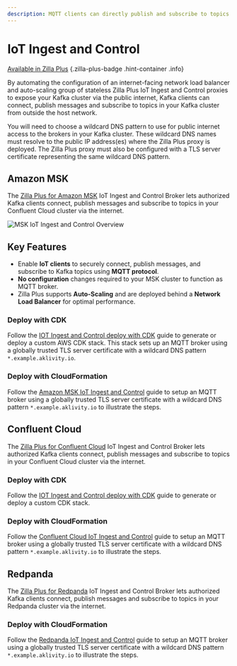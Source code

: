 ```yaml
---
description: MQTT clients can directly publish and subscribe to topics through MQTT entry points into your Kafka cluster.
---
```


# IoT Ingest and Control

<!-- markdownlint-disable MD024 -->

[Available in Zilla Plus](https://www.aklivity.io/products/zilla-plus)
{.zilla-plus-badge .hint-container .info}

By automating the configuration of an internet-facing network load balancer and auto-scaling group of stateless Zilla Plus IoT Ingest and Control proxies to expose your Kafka cluster via the public internet, Kafka clients can connect, publish messages and subscribe to topics in your Kafka cluster from outside the host network.

You will need to choose a wildcard DNS pattern to use for public internet access to the brokers in your Kafka cluster. These wildcard DNS names must resolve to the public IP address(es) where the Zilla Plus proxy is deployed. The Zilla Plus proxy must also be configured with a TLS server certificate representing the same wildcard DNS pattern.

## Amazon MSK

The [Zilla Plus for Amazon MSK](https://aws.amazon.com/marketplace/pp/prodview-jshnzslazfm44) IoT Ingest and Control Broker lets authorized Kafka clients connect, publish messages and subscribe to topics in your Confluent Cloud cluster via the internet.

![MSK IoT Ingest and Control Overview](/iot_ingestion_control.png)

## Key Features

- Enable **IoT clients** to securely connect, publish messages, and subscribe to Kafka topics using **MQTT protocol**.
- **No configuration** changes required to your MSK cluster to function as MQTT broker.
- Zilla Plus supports **Auto-Scaling** and are deployed behind a **Network Load Balancer** for optimal performance.

### Deploy with CDK

Follow the [IOT Ingest and Control deploy with CDK](https://github.com/aklivity/zilla-plus-aws-templates/tree/main/amazon-msk/cdk/README.IotIngestAndControl.md) guide to generate or deploy a custom AWS CDK stack. This stack sets up an MQTT broker using a globally trusted TLS server certificate with a wildcard DNS pattern `*.example.aklivity.io`.

### Deploy with CloudFormation

Follow the [Amazon MSK IoT Ingest and Control](/deployment/zilla-plus-in-production/iot-ingest-and-control/amazon-msk.md) guide to setup an MQTT broker using a globally trusted TLS server certificate with a wildcard DNS pattern `*.example.aklivity.io` to illustrate the steps.

## Confluent Cloud

The [Zilla Plus for Confluent Cloud](https://aws.amazon.com/marketplace/pp/prodview-eblxkinsqbaks) IoT Ingest and Control Broker lets authorized Kafka clients connect, publish messages and subscribe to topics in your Confluent Cloud cluster via the internet.

### Deploy with CDK

Follow the [IOT Ingest and Control deploy with CDK](https://github.com/aklivity/zilla-plus-aws-templates/blob/main/confluent-cloud/cdk/README.IotIngestAndControl.md) guide to generate or deploy a custom CDK stack.

### Deploy with CloudFormation

Follow the [Confluent Cloud IoT Ingest and Control](/deployment/zilla-plus-in-production/iot-ingest-and-control/confluent-cloud.md) guide to setup an MQTT broker using a globally trusted TLS server certificate with a wildcard DNS pattern `*.example.aklivity.io` to illustrate the steps.

## Redpanda

The [Zilla Plus for Redpanda](https://aws.amazon.com/marketplace/pp/prodview-sj4kquyndubiu) IoT Ingest and Control Broker lets authorized Kafka clients connect, publish messages and subscribe to topics in your Redpanda cluster via the internet.

### Deploy with CloudFormation

Follow the [Redpanda IoT Ingest and Control](/deployment/zilla-plus-in-production/iot-ingest-and-control/redpanda.md) guide to setup an MQTT broker using a globally trusted TLS server certificate with a wildcard DNS pattern `*.example.aklivity.io` to illustrate the steps.
